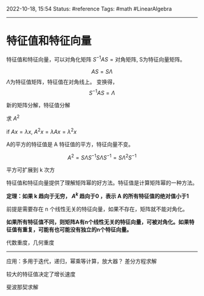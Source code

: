2022-10-18, 15:54
Status: #reference
Tags: #math #LinearAlgebra

---

# 特征值和特征向量

特征值和特征向量，可以对角化矩阵 $S^{-1}AS=\text{对角矩阵}$, S为特征向量矩阵。

$$AS=S\Lambda$$
$\Lambda$为特征值矩阵，特征值在对角线上。
变换得，
$$S^{-1}AS=\Lambda$$

新的矩阵分解，特征值分解

求 $A^2$

if $Ax=\lambda x$, $A^2x=\lambda Ax=\lambda ^2x$

A的平方的特征值是 A 特征值的平方，特征向量不变。

$$A^2=S\Lambda S^{-1}S\Lambda S^{-1}=S\Lambda ^2S^{-1}$$

平方可扩展到 k 次方

特征值和特征向量提供了理解矩阵幂的好方法。特征值是计算矩阵幂的一种方法。

**定理：如果 k 趋向于无穷， $A^k$ 趋向于0 ，表示 A 的所有特征值的绝对值小于1**

前提是需要存在 n 个线性无关的特征向量，如果不存在，矩阵就不能对角化。

**如果所有特征值不同，则矩阵A有n个线性无关的特征向量，可被对角化。如果特征值有重复，可能有也可能没有独立的n个特征向量。**

代数重度，几何重度

---
应用：多用于迭代，递归，幂乘等计算，放大器？
差分方程求解

较大的特征值决定了增长速度

斐波那契求解